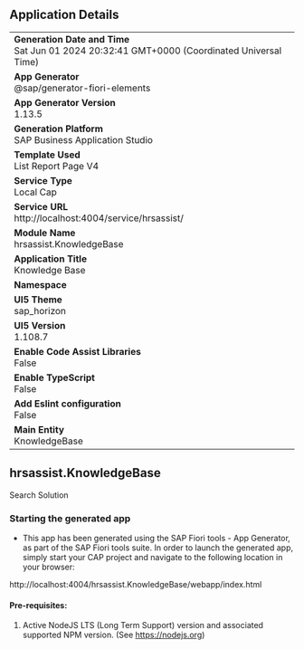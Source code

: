 ## Application Details
|               |
| ------------- |
|**Generation Date and Time**<br>Sat Jun 01 2024 20:32:41 GMT+0000 (Coordinated Universal Time)|
|**App Generator**<br>@sap/generator-fiori-elements|
|**App Generator Version**<br>1.13.5|
|**Generation Platform**<br>SAP Business Application Studio|
|**Template Used**<br>List Report Page V4|
|**Service Type**<br>Local Cap|
|**Service URL**<br>http://localhost:4004/service/hrsassist/
|**Module Name**<br>hrsassist.KnowledgeBase|
|**Application Title**<br>Knowledge Base|
|**Namespace**<br>|
|**UI5 Theme**<br>sap_horizon|
|**UI5 Version**<br>1.108.7|
|**Enable Code Assist Libraries**<br>False|
|**Enable TypeScript**<br>False|
|**Add Eslint configuration**<br>False|
|**Main Entity**<br>KnowledgeBase|

## hrsassist.KnowledgeBase

Search Solution

### Starting the generated app

-   This app has been generated using the SAP Fiori tools - App Generator, as part of the SAP Fiori tools suite.  In order to launch the generated app, simply start your CAP project and navigate to the following location in your browser:

http://localhost:4004/hrsassist.KnowledgeBase/webapp/index.html

#### Pre-requisites:

1. Active NodeJS LTS (Long Term Support) version and associated supported NPM version.  (See https://nodejs.org)


